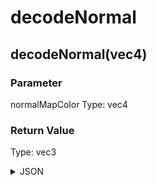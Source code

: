 # decodeNormal

## decodeNormal(vec4)

### Parameter

normalMapColor
  Type: vec4

### Return Value

  Type: vec3

<details><summary>JSON</summary>

```
{
  "Type": "decodeNormal(vec4)",
  "Name": "decodeNormal(vec4)",
  "Category": 1,
  "InputPins": [
    {
      "Connection": null,
      "Id": "normalMapColor",
      "Type": "vec4"
    }
  ],
  "OutputPins": [
    {
      "Id": "",
      "Type": "vec3"
    }
  ]
}
```

</details>


